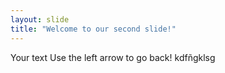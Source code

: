 ```yaml
---
layout: slide
title: "Welcome to our second slide!"
---
```

Your text
Use the left arrow to go back!
kdfñgklsg

